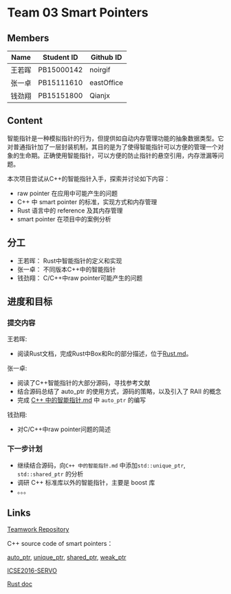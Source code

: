 # Team 03 Smart Pointers

## Members

| Name | Student ID | Github ID  |
| ---- | ---------- | ---------- |
| 王若晖  | PB15000142 | noirgif    |
| 张一卓  | PB15111610 | eastOffice |
| 钱劲翔  | PB15151800 | Qianjx     |

## Content

智能指针是一种模拟指针的行为，但提供如自动内存管理功能的抽象数据类型。它对普通指针加了一层封装机制，其目的是为了使得智能指针可以方便的管理一个对象的生命期。正确使用智能指针，可以方便的防止指针的悬空引用，内存泄漏等问题。

本次项目尝试从C++的智能指针入手，探索并讨论如下内容：

* raw pointer 在应用中可能产生的问题
* C++ 中 smart pointer 的标准，实现方式和内存管理
* Rust 语言中的 reference 及其内存管理
* smart pointer 在项目中的案例分析

## 分工

* 王若晖： Rust中智能指针的定义和实现
* 张一卓： 不同版本C++中的智能指针
* 钱劲翔： C/C++中raw pointer可能产生的问题

## 进度和目标

### 提交内容

王若晖:

- 阅读Rust文档，完成Rust中Box和Rc的部分描述，位于[Rust.md](https://github.com/noirgif/ustc-compiler-pointer/blob/master/Rust.md)。

张一卓:

- 阅读了C++智能指针的大部分源码，寻找参考文献
- 结合源码总结了 auto_ptr 的使用方式，源码的策略，以及引入了 RAII 的概念
- 完成  [C++ 中的智能指针.md](https://github.com/noirgif/ustc-compiler-pointer/blob/master/C%2B%2B%20%E4%B8%AD%E7%9A%84%E6%99%BA%E8%83%BD%E6%8C%87%E9%92%88.md) 中 `auto_ptr` 的编写

钱劲翔:

- 对C/C++中raw pointer问题的简述

### 下一步计划

- 继续结合源码，向`C++ 中的智能指针.md` 中添加`std::unique_ptr`, `std::shared_ptr` 的分析
- 调研 C++ 标准库以外的智能指针，主要是 boost 库
- 。。。

## Links

[Teamwork Repository](https://github.com/noirgif/ustc-compiler-pointer)

C++ source code of smart pointers：

[auto_ptr](https://github.com/noirgif/ustc-compiler-pointer/blob/master/References/source_auto_ptr.cpp), [unique_ptr](https://github.com/noirgif/ustc-compiler-pointer/blob/master/References/source_unique_ptr.cpp), [shared_ptr](https://github.com/noirgif/ustc-compiler-pointer/blob/master/References/source_shared_ptr.cpp), [weak_ptr](https://github.com/noirgif/ustc-compiler-pointer/blob/master/References/source_weak_ptr.cpp)

[ICSE2016-SERVO](https://github.com/noirgif/ustc-compiler-pointer/blob/master/References/icse16-servo-preprint.pdf)

[Rust doc](https://doc.rust-lang.org/book/second-edition/)
